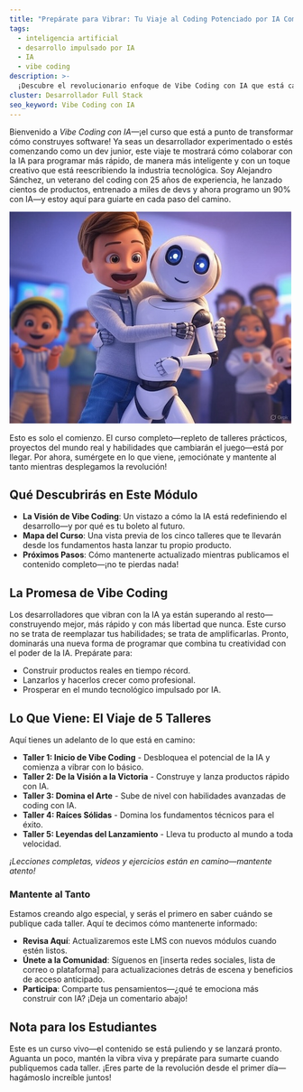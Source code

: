 ```yaml
---
title: "Prepárate para Vibrar: Tu Viaje al Coding Potenciado por IA Comienza Aquí"
tags:
  - inteligencia artificial
  - desarrollo impulsado por IA
  - IA
  - vibe coding
description: >-
  ¡Descubre el revolucionario enfoque de Vibe Coding con IA que está cambiando cómo construimos software! Aprende de un veterano de la industria con más de 25 años de experiencia cómo aprovechar la IA para programar más rápido, mejor y con más creatividad.
cluster: Desarrollador Full Stack
seo_keyword: Vibe Coding con IA
---
```


Bienvenido a *Vibe Coding con IA*—¡el curso que está a punto de transformar cómo construyes software! Ya seas un desarrollador experimentado o estés comenzando como un dev junior, este viaje te mostrará cómo colaborar con la IA para programar más rápido, de manera más inteligente y con un toque creativo que está reescribiendo la industria tecnológica. Soy Alejandro Sánchez, un veterano del coding con 25 años de experiencia, he lanzado cientos de productos, entrenado a miles de devs y ahora programo un 90% con IA—y estoy aquí para guiarte en cada paso del camino.

![vibe coding](https://github.com/alesanchezr/vibe-coding-with-ai/blob/main/assets/vibe-coding.jpg?raw=true)

Esto es solo el comienzo. El curso completo—repleto de talleres prácticos, proyectos del mundo real y habilidades que cambiarán el juego—está por llegar. Por ahora, sumérgete en lo que viene, ¡emociónate y mantente al tanto mientras desplegamos la revolución!

## Qué Descubrirás en Este Módulo

- **La Visión de Vibe Coding**: Un vistazo a cómo la IA está redefiniendo el desarrollo—y por qué es tu boleto al futuro.
- **Mapa del Curso**: Una vista previa de los cinco talleres que te llevarán desde los fundamentos hasta lanzar tu propio producto.
- **Próximos Pasos**: Cómo mantenerte actualizado mientras publicamos el contenido completo—¡no te pierdas nada!

## La Promesa de Vibe Coding

Los desarrolladores que vibran con la IA ya están superando al resto—construyendo mejor, más rápido y con más libertad que nunca. Este curso no se trata de reemplazar tus habilidades; se trata de amplificarlas. Pronto, dominarás una nueva forma de programar que combina tu creatividad con el poder de la IA. Prepárate para:

- Construir productos reales en tiempo récord.
- Lanzarlos y hacerlos crecer como profesional.
- Prosperar en el mundo tecnológico impulsado por IA.

## Lo Que Viene: El Viaje de 5 Talleres

Aquí tienes un adelanto de lo que está en camino:

- **Taller 1: Inicio de Vibe Coding** - Desbloquea el potencial de la IA y comienza a vibrar con lo básico.
- **Taller 2: De la Visión a la Victoria** - Construye y lanza productos rápido con IA.
- **Taller 3: Domina el Arte** - Sube de nivel con habilidades avanzadas de coding con IA.
- **Taller 4: Raíces Sólidas** - Domina los fundamentos técnicos para el éxito.
- **Taller 5: Leyendas del Lanzamiento** - Lleva tu producto al mundo a toda velocidad.  

*¡Lecciones completas, videos y ejercicios están en camino—mantente atento!*

### Mantente al Tanto

Estamos creando algo especial, y serás el primero en saber cuándo se publique cada taller. Aquí te decimos cómo mantenerte informado:
- **Revisa Aquí**: Actualizaremos este LMS con nuevos módulos cuando estén listos.
- **Únete a la Comunidad**: Síguenos en [inserta redes sociales, lista de correo o plataforma] para actualizaciones detrás de escena y beneficios de acceso anticipado.
- **Participa**: Comparte tus pensamientos—¿qué te emociona más construir con IA? ¡Deja un comentario abajo!

## Nota para los Estudiantes

Este es un curso vivo—el contenido se está puliendo y se lanzará pronto. Aguanta un poco, mantén la vibra viva y prepárate para sumarte cuando publiquemos cada taller. ¡Eres parte de la revolución desde el primer día—hagámoslo increíble juntos!